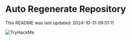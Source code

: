 # Auto Regenerate Repository

This README was last updated: 2024-10-31 09:51:11

 ![TryHackMe](https://tryhackme.com/badge/533634)